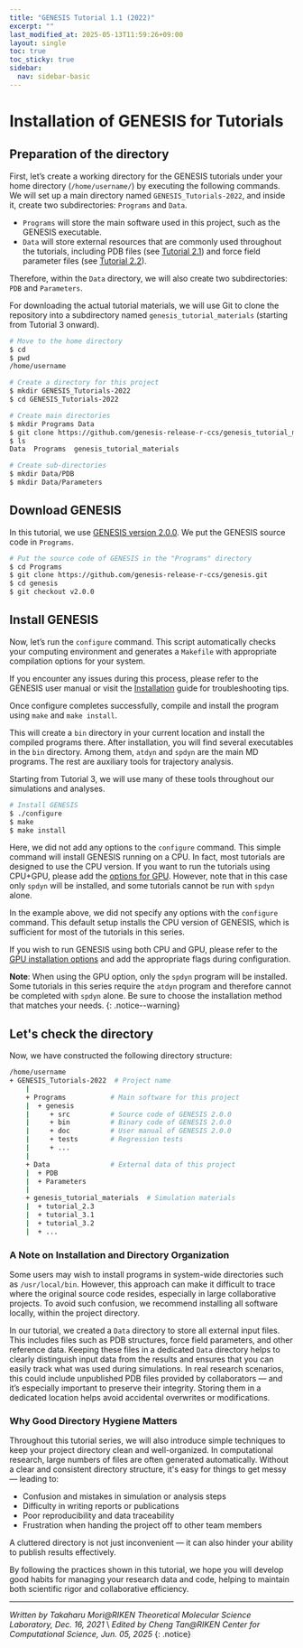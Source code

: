 ```yaml
---
title: "GENESIS Tutorial 1.1 (2022)"
excerpt: ""
last_modified_at: 2025-05-13T11:59:26+09:00
layout: single
toc: true
toc_sticky: true
sidebar:
  nav: sidebar-basic
---
```


# Installation of GENESIS for Tutorials

## Preparation of the directory


First, let’s create a working directory for the GENESIS tutorials under your
home directory (`/home/username/`) by executing the following commands. We will
set up a main directory named `GENESIS_Tutorials-2022`, and inside it, create two
subdirectories: `Programs` and `Data`.
- `Programs` will store the main software used in this project, such as the GENESIS executable.
- `Data` will store external resources that are commonly used throughout the tutorials, including PDB files (see [Tutorial 2.1](/tutorials/genesis_tutorial_2.1_2022/)) and force field parameter files (see [Tutorial 2.2](/tutorials/genesis_tutorial_2.2_2022/)).

Therefore, within the `Data` directory, we will also create two subdirectories:
`PDB` and `Parameters`.  

For downloading the actual tutorial materials, we will use Git to clone the
repository into a subdirectory named `genesis_tutorial_materials` (starting from
Tutorial 3 onward).

```bash
# Move to the home directory 
$ cd
$ pwd
/home/username

# Create a directory for this project
$ mkdir GENESIS_Tutorials-2022
$ cd GENESIS_Tutorials-2022

# Create main directories
$ mkdir Programs Data
$ git clone https://github.com/genesis-release-r-ccs/genesis_tutorial_materials
$ ls
Data  Programs  genesis_tutorial_materials

# Create sub-directories
$ mkdir Data/PDB
$ mkdir Data/Parameters
```

## Download GENESIS

In this tutorial, we use [GENESIS version 2.0.0](/docs/download/).
We put the GENESIS source code in `Programs`.

```bash
# Put the source code of GENESIS in the "Programs" directory 
$ cd Programs
$ git clone https://github.com/genesis-release-r-ccs/genesis.git
$ cd genesis
$ git checkout v2.0.0
```


## Install GENESIS


Now, let’s run the `configure` command. This script automatically checks your
computing environment and generates a `Makefile` with appropriate compilation
options for your system.

If you encounter any issues during this process, please refer to the GENESIS
user manual or visit the [Installation](/docs/installation/) guide for
troubleshooting tips.

Once configure completes successfully, compile and install the program using
`make` and `make install`.

This will create a `bin` directory in your current location and install the
compiled programs there. After installation, you will find several executables
in the `bin` directory. Among them, `atdyn` and `spdyn` are the main MD
programs. The rest are auxiliary tools for trajectory analysis.

Starting from Tutorial 3, we will use many of these tools throughout our
simulations and analyses.

```bash
# Install GENESIS
$ ./configure
$ make
$ make install
```

Here, we did not add any options to the `configure` command. This simple command
will install GENESIS running on a CPU. In fact, most tutorials are designed to
use the CPU version. If you want to run the tutorials using CPU+GPU, please add
the [options for GPU](/docs/installation/). However, note that in this case only
`spdyn` will be installed, and some tutorials cannot be run with `spdyn` alone.


In the example above, we did not specify any options with the `configure` command.
This default setup installs the CPU version of GENESIS, which is sufficient for
most of the tutorials in this series.

If you wish to run GENESIS using both CPU and GPU, please refer to the 
[GPU installation options](/docs/installation/) and add the appropriate flags 
during configuration.

**Note**: When using the GPU option, only the `spdyn` program will be installed.
Some tutorials in this series require the `atdyn` program and therefore cannot
be completed with `spdyn` alone. Be sure to choose the installation method that
matches your needs.
{: .notice--warning}


## Let's check the directory

Now, we have constructed the following directory structure:

```bash
/home/username
+ GENESIS_Tutorials-2022  # Project name
    |
    + Programs           # Main software for this project
    |  + genesis
    |     + src          # Source code of GENESIS 2.0.0
    |     + bin          # Binary code of GENESIS 2.0.0
    |     + doc          # User manual of GENESIS 2.0.0
    |     + tests        # Regression tests
    |     + ...
    |
    + Data               # External data of this project
    |  + PDB
    |  + Parameters
    |
    + genesis_tutorial_materials  # Simulation materials
    |  + tutorial_2.3
    |  + tutorial_3.1
    |  + tutorial_3.2
    |  + ...
```


### A Note on Installation and Directory Organization

Some users may wish to install programs in system-wide directories such as
`/usr/local/bin`. However, this approach can make it difficult to trace where
the original source code resides, especially in large collaborative projects.
To avoid such confusion, we recommend installing all software locally, within
the project directory.

In our tutorial, we created a `Data` directory to store all external input
files. This includes files such as PDB structures, force field parameters, and
other reference data. Keeping these files in a dedicated `Data` directory helps
to clearly distinguish input data from the results and ensures that you can
easily track what was used during simulations. In real research scenarios, this
could include unpublished PDB files provided by collaborators — and it’s
especially important to preserve their integrity. Storing them in a dedicated
location helps avoid accidental overwrites or modifications.


### Why Good Directory Hygiene Matters

Throughout this tutorial series, we will also introduce simple techniques to
keep your project directory clean and well-organized. In computational research,
large numbers of files are often generated automatically. Without a clear and
consistent directory structure, it's easy for things to get messy — leading to:

- Confusion and mistakes in simulation or analysis steps
- Difficulty in writing reports or publications
- Poor reproducibility and data traceability
- Frustration when handing the project off to other team members

A cluttered directory is not just inconvenient — it can also hinder your ability
to publish results effectively.

By following the practices shown in this tutorial, we hope you will develop good
habits for managing your research data and code, helping to maintain both
scientific rigor and collaborative efficiency.

---

*Written by Takaharu Mori@RIKEN Theoretical Molecular Science
Laboratory, Dec. 16, 2021* \\
*Edited by Cheng Tan@RIKEN Center for Computational Science, Jun. 05, 2025*
{: .notice}

